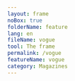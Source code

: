 ```yaml
---
layout: frame
noBox: true
folderName: feature
lang: en
fileName: vogue
tool: The frame
permalink: /vogue
featureName: vogue
category: Magazines
---
```

